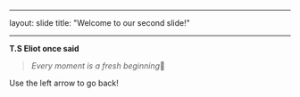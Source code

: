 _ _ _ _
layout: slide
title: "Welcome to our second slide!"
_ _ _ _
**T.S Eliot once said**
>*Every moment is a fresh beginning*:slightly_smiling_face:

Use the left arrow to go back!

